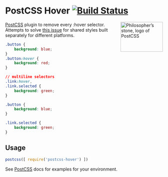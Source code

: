 # PostCSS Hover [![Build Status][ci-img]][ci]

<img align="right" width="135" height="95"
     title="Philosopher’s stone, logo of PostCSS"
     src="http://postcss.github.io/postcss/logo-leftp.svg">

[PostCSS] plugin to remove every :hover selector.
Attempts to solve [this issue] for shared styles built separately for different platforms.

[PostCSS]:                    https://github.com/postcss/postcss
[ci-img]:                     https://travis-ci.org/RoundingWellOS/postcss-hover.svg
[ci]:                         https://travis-ci.org/RoundingWellOS/postcss-hover
[this issue]:                 https://www.nczonline.net/blog/2012/07/05/ios-has-a-hover-problem/

```css
.button {
    background: blue;
}
.button:hover {
    background: red;
}

// multiline selectors
.link:hover,
.link.selected {
	background: green;
}
```

```css
.button {
    background: blue;
}

.link.selected {
	background: green;
}
```

## Usage

```js
postcss([ require('postcss-hover') ])
```

See [PostCSS] docs for examples for your environment.
